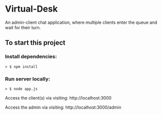 # Virtual-Desk
An admin-client chat application, where multiple clients enter the queue and wait for their turn.

## To start this project 

### Install dependencies:

```
> $ npm install
```

### Run server locally:

```
> $ node app.js
```

Access the client(s) via visiting: http://localhost:3000

Access the admin via visiting: http://localhost:3000/admin

